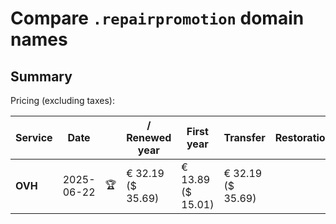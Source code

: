 # Compare `.repairpromotion` domain names

## Summary

Pricing (excluding taxes):

| Service | Date |  | / Renewed year | First year | Transfer | Restoration |
|--|--|--|--|--|--|--|
| **OVH** | 2025-06-22 | 🏆 | € 32.19<br>($ 35.69) | € 13.89<br>($ 15.01) | € 32.19<br>($ 35.69) |  |
